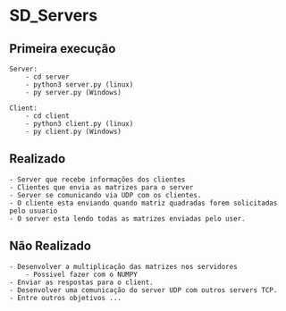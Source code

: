 # SD_Servers

## Primeira execução

    Server:
        - cd server
        - python3 server.py (linux)
        - py server.py (Windows)

    Client:
        - cd client
        - python3 client.py (linux)
        - py client.py (Windows)
## Realizado

    - Server que recebe informações dos clientes
    - Clientes que envia as matrizes para o server
    - Server se comunicando via UDP com os clientes.
    - O cliente esta enviando quando matriz quadradas forem solicitadas pelo usuario
    - O server esta lendo todas as matrizes enviadas pelo user.

## Não Realizado

    - Desenvolver a multiplicação das matrizes nos servidores
        - Possivel fazer com o NUMPY
    - Enviar as respostas para o client.
    - Desenvolver uma comunicação do server UDP com outros servers TCP.
    - Entre outros objetivos ...